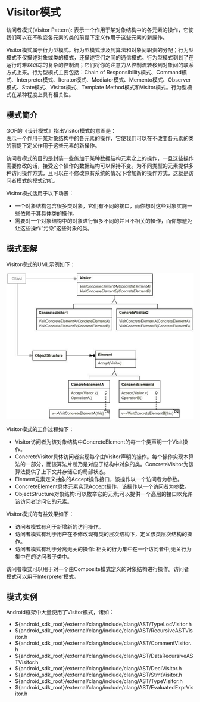 # Visitor模式

访问者模式(Visitor Pattern): 表示一个作用于某对象结构中的各元素的操作，它使我们可以在不改变各元素的类的前提下定义作用于这些元素的新操作。

Visitor模式属于行为型模式。行为型模式涉及到算法和对象间职责的分配；行为型模式不仅描述对象或类的模式，还描述它们之间的通信模式。行为型模式刻划了在运行时难以跟踪的复杂的控制流；它们将你的注意力从控制流转移到对象间的联系方式上来。行为型模式主要包括：Chain of Responsibility模式、Command模式、Interpreter模式、Iterator模式、Mediator模式、Memento模式、Observer模式、State模式、Visitor模式、Template Method模式和Visitor模式。行为型模式在某种程度上具有相关性。

## 模式简介

GOF的《设计模式》指出Visitor模式的意图是：  
表示一个作用于某对象结构中的各元素的操作，它使我们可以在不改变各元素的类的前提下定义作用于这些元素的新操作。

访问者模式的目的是封装一些施加于某种数据结构元素之上的操作，一旦这些操作需要修改的话，接受这个操作的数据结构可以保持不变。为不同类型的元素提供多种访问操作方式，且可以在不修改原有系统的情况下增加新的操作方式，这就是访问者模式的模式动机。

Visitor模式适用于以下场景：

- 一个对象结构包含很多类对象，它们有不同的接口，而你想对这些对象实施一些依赖于其具体类的操作。
- 需要对一个对象结构中的对象进行很多不同的并且不相关的操作，而你想避免让这些操作“污染”这些对象的类。

## 模式图解

Visitor模式的UML示例如下：

![Visitor模式示例](../images/behavioral_visitor.jpg)

Visitor模式的工作过程如下：

- Visitor访问者为该对象结构中ConcreteElement的每一个类声明一个Visit操作。
- ConcreteVisitor具体访问者实现每个由Visitor声明的操作。每个操作实现本算法的一部分，而该算法片断乃是对应于结构中对象的类。ConcreteVisitor为该算法提供了上下文并存储它的局部状态。
- Element元素定义抽象的Accept操作接口，该操作以一个访问者为参数。
- ConcreteElement具体元素实现Accept操作，该操作以一个访问者为参数。
- ObjectStructure对象结构:可以枚举它的元素;可以提供一个高层的接口以允许该访问者访问它的元素。

Visitor模式的有益效果如下：

- 访问者模式有利于新增新的访问操作。
- 访问者模式有利于用户在不修改现有类的层次结构下，定义该类层次结构的操作。
- 访问者模式有利于分离无关的操作: 相关的行为集中在一个访问者中;无关行为集中在的访问者子类中。

访问者模式可以用于对一个由Composite模式定义的对象结构进行操作。访问者模式可以用于Interpreter模式。

## 模式实例

Android框架中大量使用了Visitor模式，诸如：

- ${android_sdk_root}/external/clang/include/clang/AST/TypeLocVisitor.h
- ${android_sdk_root}/external/clang/include/clang/AST/RecursiveASTVisitor.h
- ${android_sdk_root}/external/clang/include/clang/AST/CommentVisitor.h
- ${android_sdk_root}/external/clang/include/clang/AST/DataRecursiveASTVisitor.h
- ${android_sdk_root}/external/clang/include/clang/AST/DeclVisitor.h
- ${android_sdk_root}/external/clang/include/clang/AST/StmtVisitor.h
- ${android_sdk_root}/external/clang/include/clang/AST/TypeVisitor.h
- ${android_sdk_root}/external/clang/include/clang/AST/EvaluatedExprVisitor.h